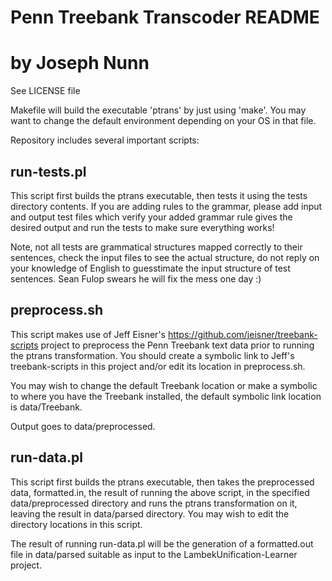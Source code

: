 # Penn Treebank Transcoder README
# by Joseph Nunn

See LICENSE file

Makefile will build the executable 'ptrans' by just using 'make'.
You may want to change the default environment depending on your OS in that file.

Repository includes several important scripts:

run-tests.pl   
------------
This script first builds the ptrans executable, then tests it using the tests directory contents.  If you are adding rules to the grammar, please add input and output test files which verify your added grammar rule gives the desired output and run the tests to make sure everything works!

Note, not all tests are grammatical structures mapped correctly to their sentences, check the input files to see the actual structure, do not reply on your knowledge of English to guesstimate the input structure of test sentences.  Sean Fulop swears he will fix the mess one day :)

preprocess.sh
-------------
This script makes use of Jeff Eisner's https://github.com/jeisner/treebank-scripts project to preprocess the Penn Treebank text data prior to running the ptrans transformation.  You should create a symbolic link to Jeff's treebank-scripts in this project and/or edit its location in preprocess.sh.  

You may wish to change the default Treebank location or make a symbolic to where you have the Treebank installed, the default symbolic link location is data/Treebank.  

Output goes to data/preprocessed.

run-data.pl
-----------
This script first builds the ptrans executable, then takes the preprocessed data, formatted.in, the result of running the above script, in the specified data/preprocessed directory and runs the ptrans transformation on it, leaving the result in data/parsed directory.  You may wish to edit the directory locations in this script.

The result of running run-data.pl will be the generation of a formatted.out file in data/parsed suitable as input to the LambekUnification-Learner project.
